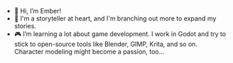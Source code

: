 - 🌱 Hi, I’m Ember!
- 📖 I'm a storyteller at heart, and I'm branching out more to expand my stories.
- 🎮 I’m learning a lot about game development. I work in Godot and try to stick to open-source tools like Blender, GIMP, Krita, and so on. Character modeling might become a passion, too...

<!---
RemyAsaylea/RemyAsaylea is a ✨ special ✨ repository because its `README.md` (this file) appears on your GitHub profile.
You can click the Preview link to take a look at your changes.
--->
